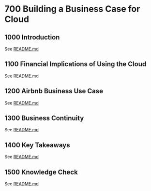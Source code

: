 # 700 Building a Business Case for Cloud

## 1000 Introduction

See [README.md](./1000/README.md)

## 1100 Financial Implications of Using the Cloud

See [README.md](./1100/README.md)

## 1200 Airbnb Business Use Case

See [README.md](./1200/README.md)

## 1300 Business Continuity

See [README.md](./1300/README.md)

## 1400 Key Takeaways

See [README.md](./1400/README.md)

## 1500 Knowledge Check

See [README.md](./1500/README.md)
